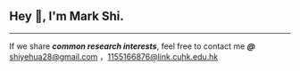 ## Hey 👋, I'm Mark Shi.


---
If we share ___common research interests___, feel free to contact me ___@___
[shiyehua28@gmail.com](shiyehua28@gmail.com) ，[1155166876@link.cuhk.edu.hk](1155166876@link.cuhk.edu.hk)










<!--
**Tron1127/Tron1127** is a ✨ _special_ ✨ repository because its `README.md` (this file) appears on your GitHub profile.

Here are some ideas to get you started:

- 🔭 I’m currently working on ...
- 🌱 I’m currently learning ...
- 👯 I’m looking to collaborate on ...
- 🤔 I’m looking for help with ...
- 💬 Ask me about ...
- 📫 How to reach me: ...
- 😄 Pronouns: ...
- ⚡ Fun fact: ...
-->
